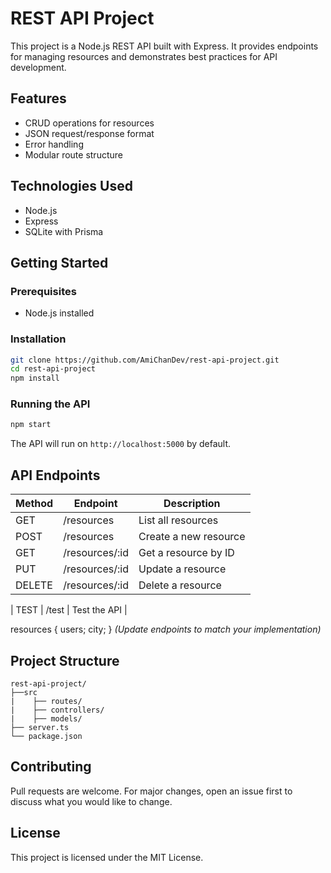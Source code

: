 # REST API Project

This project is a Node.js REST API built with Express. It provides endpoints for managing resources and demonstrates best practices for API development.

## Features

- CRUD operations for resources
- JSON request/response format
- Error handling
- Modular route structure

## Technologies Used

- Node.js
- Express
- SQLite with Prisma

## Getting Started

### Prerequisites

- Node.js installed

### Installation

```bash
git clone https://github.com/AmiChanDev/rest-api-project.git
cd rest-api-project
npm install
```

### Running the API

```bash
npm start
```

The API will run on `http://localhost:5000` by default.

## API Endpoints

| Method | Endpoint       | Description           |
| ------ | -------------- | --------------------- |
| GET    | /resources     | List all resources    |
| POST   | /resources     | Create a new resource |
| GET    | /resources/:id | Get a resource by ID  |
| PUT    | /resources/:id | Update a resource     |
| DELETE | /resources/:id | Delete a resource     |

| TEST   | /test          | Test the API          |

resources {
users;
city;
}
_(Update endpoints to match your implementation)_

## Project Structure

```
rest-api-project/
├──src
|    ├── routes/
|    ├── controllers/
|    ├── models/
├── server.ts
└── package.json
```

## Contributing

Pull requests are welcome. For major changes, open an issue first to discuss what you would like to change.

## License

This project is licensed under the MIT License.
